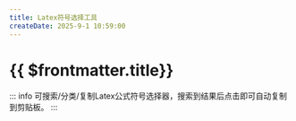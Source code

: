 ```yaml
---
title: Latex符号选择工具
createDate: 2025-9-1 10:59:00
---
```


<script setup>
import LatexSymbolPicker from '../src/components/LatexSymbolPicker.vue'
</script>

# {{ $frontmatter.title}}

::: info
可搜索/分类/复制Latex公式符号选择器，搜索到结果后点击即可自动复制到剪贴板。
:::

<LatexSymbolPicker/>
